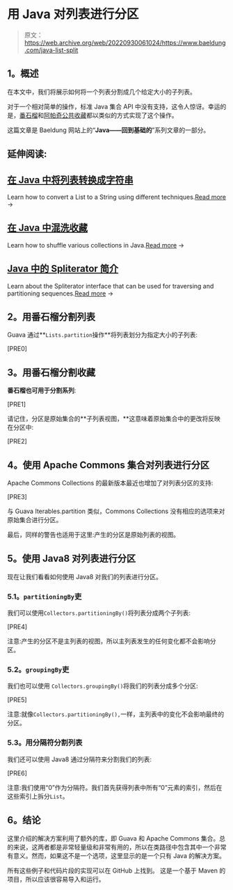 # 用 Java 对列表进行分区

> 原文：<https://web.archive.org/web/20220930061024/https://www.baeldung.com/java-list-split>

## **1。概述**

在本文中，我们将展示如何将一个列表分割成几个给定大小的子列表。

对于一个相对简单的操作，标准 Java 集合 API 中没有支持，这令人惊讶。幸运的是，[番石榴](https://web.archive.org/web/20220929201248/https://github.com/google/guava "The Guava Library")和[阿帕奇公共收藏](https://web.archive.org/web/20220929201248/https://commons.apache.org/proper/commons-collections/ "The Apache Commons Collections library")都以类似的方式实现了这个操作。

这篇文章是 Baeldung 网站上的“**Java——回到基础的**”系列文章的一部分。

## 延伸阅读:

## [在 Java 中将列表转换成字符串](/web/20220929201248/https://www.baeldung.com/java-list-to-string)

Learn how to convert a List to a String using different techniques.[Read more](/web/20220929201248/https://www.baeldung.com/java-list-to-string) →

## [在 Java 中混洗收藏](/web/20220929201248/https://www.baeldung.com/java-shuffle-collection)

Learn how to shuffle various collections in Java.[Read more](/web/20220929201248/https://www.baeldung.com/java-shuffle-collection) →

## [Java 中的 Spliterator 简介](/web/20220929201248/https://www.baeldung.com/java-spliterator)

Learn about the Spliterator interface that can be used for traversing and partitioning sequences.[Read more](/web/20220929201248/https://www.baeldung.com/java-spliterator) →

## **2。用番石榴分割列表**

Guava 通过**`Lists.partition`操作**将列表划分为指定大小的子列表:

[PRE0]

## **3。用番石榴分割收藏**

**番石榴也可用于分割系列**:

[PRE1]

请记住，分区是原始集合的**子列表视图，**这意味着原始集合中的更改将反映在分区中:

[PRE2]

## **4。使用 Apache Commons 集合对列表进行分区**

Apache Commons Collections 的最新版本最近也增加了对列表分区的支持:

[PRE3]

与 Guava Iterables.partition 类似，Commons Collections 没有相应的选项来对原始集合进行分区。

最后，同样的警告也适用于这里:产生的分区是原始列表的视图。

## **5。使用 Java8 对列表进行分区**

现在让我们看看如何使用 Java8 对我们的列表进行分区。

### **5.1。`partitioningBy`吏**

我们可以使用`Collectors.partitioningBy()`将列表分成两个子列表:

[PRE4]

注意:产生的分区不是主列表的视图，所以主列表发生的任何变化都不会影响分区。

### **5.2。`groupingBy`吏**

我们也可以使用 `Collectors.groupingBy()`将我们的列表分成多个分区:

[PRE5]

注意:就像`Collectors.partitioningBy(),`一样，主列表中的变化不会影响最终的分区。

### 5.3。用分隔符分割列表

我们还可以使用 Java8 通过分隔符来分割我们的列表:

[PRE6]

注意:我们使用“0”作为分隔符。我们首先获得列表中所有“0”元素的索引，然后在这些索引上拆分`List`。

## **6。结论**

这里介绍的解决方案利用了额外的库，即 Guava 和 Apache Commons 集合。总的来说，这两者都是非常轻量级和非常有用的，所以在类路径中包含其中一个非常有意义。然而，如果这不是一个选项，这里显示的是一个只有 Java 的解决方案。

所有这些例子和代码片段的实现可以在 GitHub 上找到。 这是一个基于 Maven 的项目，所以应该很容易导入和运行。